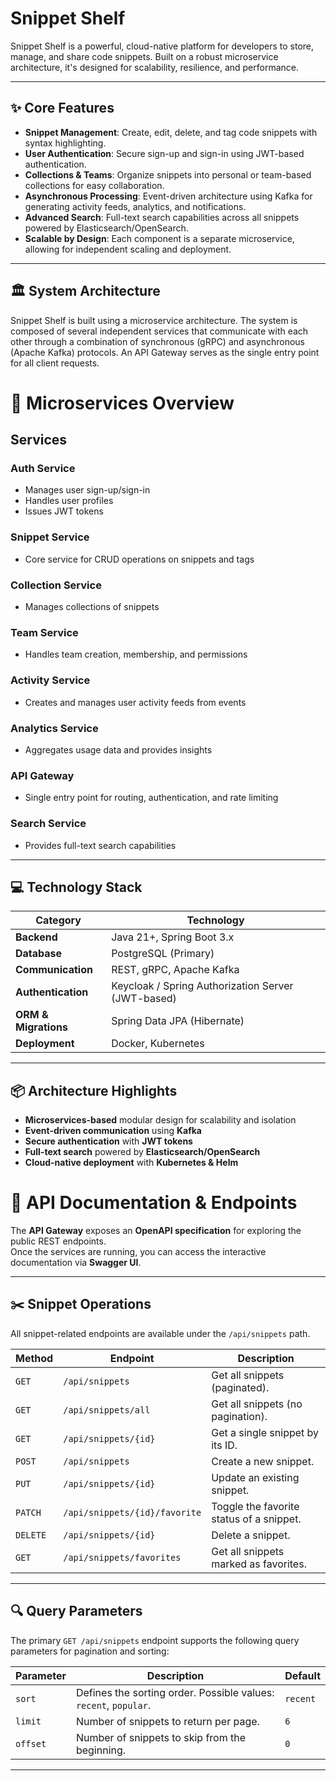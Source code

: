 # Snippet Shelf

Snippet Shelf is a powerful, cloud-native platform for developers to store, manage, and share code snippets. Built on a robust microservice architecture, it's designed for scalability, resilience, and performance.

---

## ✨ Core Features

* **Snippet Management**: Create, edit, delete, and tag code snippets with syntax highlighting.
* **User Authentication**: Secure sign-up and sign-in using JWT-based authentication.
* **Collections & Teams**: Organize snippets into personal or team-based collections for easy collaboration.
* **Asynchronous Processing**: Event-driven architecture using Kafka for generating activity feeds, analytics, and notifications.
* **Advanced Search**: Full-text search capabilities across all snippets powered by Elasticsearch/OpenSearch.
* **Scalable by Design**: Each component is a separate microservice, allowing for independent scaling and deployment.

---

## 🏛️ System Architecture

Snippet Shelf is built using a microservice architecture. The system is composed of several independent services that communicate with each other through a combination of synchronous (gRPC) and asynchronous (Apache Kafka) protocols. An API Gateway serves as the single entry point for all client requests.

# 🧩 Microservices Overview

## Services

### **Auth Service**
- Manages user sign-up/sign-in
- Handles user profiles
- Issues JWT tokens

### **Snippet Service**
- Core service for CRUD operations on snippets and tags

### **Collection Service**
- Manages collections of snippets

### **Team Service**
- Handles team creation, membership, and permissions

### **Activity Service**
- Creates and manages user activity feeds from events

### **Analytics Service**
- Aggregates usage data and provides insights

### **API Gateway**
- Single entry point for routing, authentication, and rate limiting

### **Search Service**
- Provides full-text search capabilities

---

## 💻 Technology Stack

| **Category**         | **Technology** |
|-----------------------|----------------|
| **Backend**           | Java 21+, Spring Boot 3.x |
| **Database**          | PostgreSQL (Primary)|
| **Communication**     | REST, gRPC, Apache Kafka |
| **Authentication**    | Keycloak / Spring Authorization Server (JWT-based) |
| **ORM & Migrations**  | Spring Data JPA (Hibernate)|
| **Deployment**        | Docker, Kubernetes|

---

## 📦 Architecture Highlights
- **Microservices-based** modular design for scalability and isolation  
- **Event-driven communication** using **Kafka**  
- **Secure authentication** with **JWT tokens**  
- **Full-text search** powered by **Elasticsearch/OpenSearch**  
- **Cloud-native deployment** with **Kubernetes & Helm**  


# 📄 API Documentation & Endpoints

The **API Gateway** exposes an **OpenAPI specification** for exploring the public REST endpoints.  
Once the services are running, you can access the interactive documentation via **Swagger UI**.

---

## ✂️ Snippet Operations

All snippet-related endpoints are available under the `/api/snippets` path.

| **Method** | **Endpoint** | **Description** |
|-------------|--------------|-----------------|
| `GET` | `/api/snippets` | Get all snippets (paginated). |
| `GET` | `/api/snippets/all` | Get all snippets (no pagination). |
| `GET` | `/api/snippets/{id}` | Get a single snippet by its ID. |
| `POST` | `/api/snippets` | Create a new snippet. |
| `PUT` | `/api/snippets/{id}` | Update an existing snippet. |
| `PATCH` | `/api/snippets/{id}/favorite` | Toggle the favorite status of a snippet. |
| `DELETE` | `/api/snippets/{id}` | Delete a snippet. |
| `GET` | `/api/snippets/favorites` | Get all snippets marked as favorites. |

---

## 🔍 Query Parameters

The primary `GET /api/snippets` endpoint supports the following query parameters for pagination and sorting:

| **Parameter** | **Description** | **Default** |
|----------------|------------------|--------------|
| `sort` | Defines the sorting order. Possible values: `recent`, `popular`. | `recent` |
| `limit` | Number of snippets to return per page. | `6` |
| `offset` | Number of snippets to skip from the beginning. | `0` |

---
